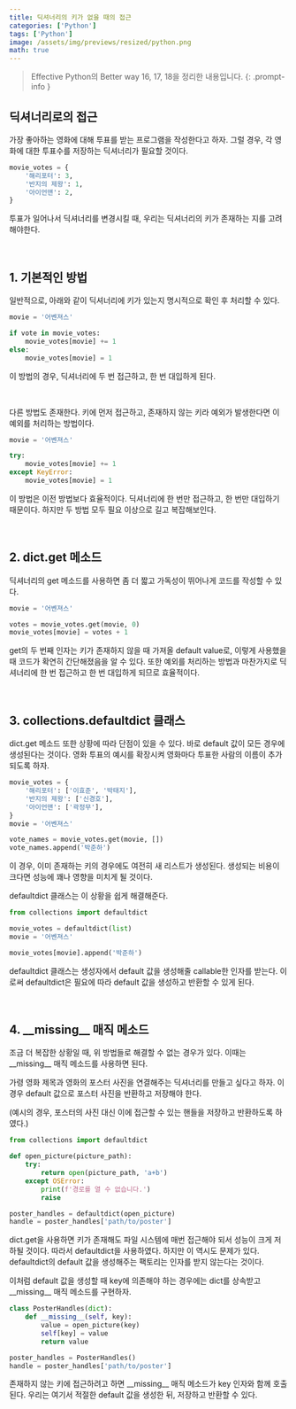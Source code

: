 ```yaml
---
title: 딕셔너리의 키가 없을 때의 접근
categories: ['Python']
tags: ['Python']
image: /assets/img/previews/resized/python.png
math: true
---
```

> Effective Python의 Better way 16, 17, 18을 정리한 내용입니다.
{: .prompt-info }

## 딕셔너리로의 접근

가장 좋아하는 영화에 대해 투표를 받는 프로그램을 작성한다고 하자.
그럴 경우, 각 영화에 대한 투표수를 저장하는 딕셔너리가 필요할 것이다.

~~~python
movie_votes = {
    '해리포터': 3,
    '반지의 제왕': 1,
    '아이언맨': 2,
}
~~~

투표가 일어나서 딕셔너리를 변경시킬 때, 우리는 딕셔너리의 키가 존재하는 지를 고려해야한다.

<br />

## 1. 기본적인 방법 

일반적으로, 아래와 같이 딕셔너리에 키가 있는지 명시적으로 확인 후 처리할 수 있다.

~~~python
movie = '어벤져스'

if vote in movie_votes:
    movie_votes[movie] += 1
else:
    movie_votes[movie] = 1
~~~

이 방법의 경우, 딕셔너리에 두 번 접근하고, 한 번 대입하게 된다.

<br />

다른 방법도 존재한다. 키에 먼저 접근하고, 존재하지 않는 키라 예외가 발생한다면 이 예외를 처리하는 방법이다.

~~~python
movie = '어벤져스'

try:
    movie_votes[movie] += 1
except KeyError:
    movie_votes[movie] = 1
~~~

이 방법은 이전 방법보다 효율적이다. 딕셔너리에 한 번만 접근하고, 한 번만 대입하기 때문이다.
하지만 두 방법 모두 필요 이상으로 길고 복잡해보인다.

<br />

## 2. dict.get 메소드

딕셔너리의 get 메소드를 사용하면 좀 더 짧고 가독성이 뛰어나게 코드를 작성할 수 있다.

~~~python 
movie = '어벤져스'

votes = movie_votes.get(movie, 0)
movie_votes[movie] = votes + 1
~~~

get의 두 번째 인자는 키가 존재하지 않을 때 가져올 default value로, 이렇게 사용했을 때 코드가 확연히 간단해졌음을 알 수 있다.
또한 예외를 처리하는 방법과 마찬가지로 딕셔너리에 한 번 접근하고 한 번 대입하게 되므로 효율적이다.

<br />

## 3. collections.defaultdict 클래스

dict.get 메소드 또한 상황에 따라 단점이 있을 수 있다. 
바로 default 값이 모든 경우에 생성된다는 것이다.
영화 투표의 예시를 확장시켜 영화마다 투표한 사람의 이름이 추가되도록 하자.

~~~python
movie_votes = {
    '해리포터': ['이효준', '박태지'],
    '반지의 제왕': ['신경호'],
    '아이언맨': ['곽정무'],
}
movie = '어벤져스'

vote_names = movie_votes.get(movie, [])
vote_names.append('박준하')
~~~

이 경우, 이미 존재하는 키의 경우에도 여전히 새 리스트가 생성된다. 생성되는 비용이 크다면 성능에 꽤나 영향을 미치게 될 것이다.

defaultdict 클래스는 이 상황을 쉽게 해결해준다.

~~~python
from collections import defaultdict

movie_votes = defaultdict(list)
movie = '어벤져스'

movie_votes[movie].append('박준하')
~~~

defaultdict 클래스는 생성자에서 default 값을 생성해줄 callable한 인자를 받는다. 이로써 defaultdict은 필요에 따라 default 값을 생성하고 반환할 수 있게 된다.

<br />

## 4. \_\_missing__ 매직 메소드

조금 더 복잡한 상황일 때, 위 방법들로 해결할 수 없는 경우가 있다. 이때는 \_\_missing__ 매직 메소드를 사용하면 된다.

가령 영화 제목과 영화의 포스터 사진을 연결해주는 딕셔너리를 만들고 싶다고 하자. 이 경우 default 값으로 포스터 사진을 반환하고 저장해야 한다. 

(예시의 경우, 포스터의 사진 대신 이에 접근할 수 있는 핸들을 저장하고 반환하도록 하였다.)

~~~python
from collections import defaultdict

def open_picture(picture_path):
    try:
        return open(picture_path, 'a+b')
    except OSError:
        print(f'경로를 열 수 없습니다.')
        raise

poster_handles = defaultdict(open_picture)
handle = poster_handles['path/to/poster']
~~~

dict.get을 사용하면 키가 존재해도 파일 시스템에 매번 접근해야 되서 성능이 크게 저하될 것이다. 따라서 defaultdict을 사용하였다. 하지만 이 역시도 문제가 있다. defaultdict의 default 값을 생성해주는 팩토리는 인자를 받지 않는다는 것이다. 

이처럼 default 값을 생성할 때 key에 의존해야 하는 경우에는 dict를 상속받고 \_\_missing__ 매직 메소드를 구현하자.

~~~python
class PosterHandles(dict):
    def __missing__(self, key):
        value = open_picture(key)
        self[key] = value
        return value

poster_handles = PosterHandles()
handle = poster_handles['path/to/poster']
~~~

존재하지 않는 키에 접근하려고 하면 \_\_missing__ 매직 메소드가 key 인자와 함께 호출된다. 우리는 여기서 적절한 default 값을 생성한 뒤, 저장하고 반환할 수 있다.